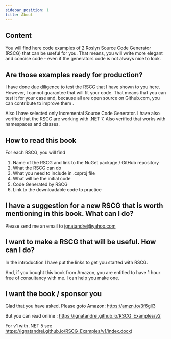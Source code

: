 ```yaml
---
sidebar_position: 1
title: About
---
```


## Content 

You will find here code examples 
of 2 Roslyn Source Code Generator (RSCG)
that can be useful for you. That means, you will write more elegant and concise code - even if the generators code is not always nice to look.

## Are those examples ready for production?

I have done due diligence to test the RSCG that I have shown to you here. However, I cannot guarantee that will fit your code. That means that you can test it for your case and, because all are open source on Github.com, you can contribute to improve them .

Also I have selected only Incremental Source Code Generator.
I have also verified that the RSCG are working with .NET 7.
Also verified that works with namespaces and classes.


## How to read this book

For each RSCG, you will find 

1.  Name of the RSCG and link to the NuGet package / GitHub repository
2.  What the RSCG can do
3.  What you need to include in .csproj file
4.  What will be the initial code
5.  Code Generated by RSCG
6.  Link to the downloadable code to practice


## I have a suggestion for a new RSCG that is worth mentioning in this book. What can I do? 

Please send me an email to ignatandrei@yahoo.com

## I want to make a RSCG that will be useful. How can I do? 

In the  introduction I have put the links to get you started with RSCG. 

And, if you bought this book from Amazon, you are entitled to have 1 hour free of consultancy with me. I can help you make one.

## I want the book / sponsor you

Glad that you have asked.  Please goto  Amazon: https://amzn.to/3f6gll3

But you can read online :  https://ignatandrei.github.io/RSCG_Examples/v2 

For v1 with .NET 5 see https://ignatandrei.github.io/RSCG_Examples/v1/index.docx)

